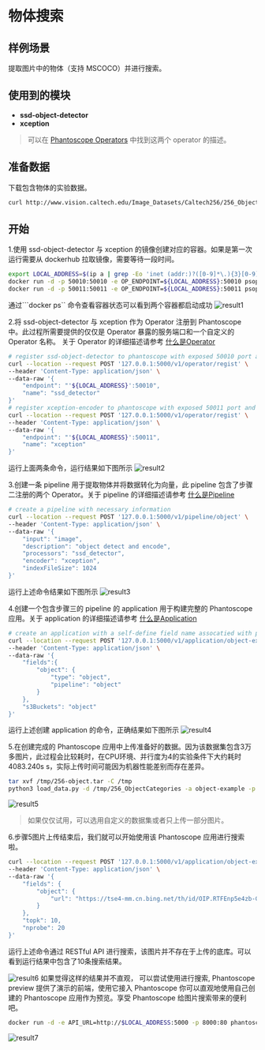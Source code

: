 # 物体搜索

##  样例场景
提取图片中的物体（支持 MSCOCO）并进行搜索。

##  使用到的模块
- **ssd-object-detector**
- **xception**
> 可以在 [Phantoscope Operators](https://github.com/zilliztech/phantoscope/blob/master/operators/README.md) 中找到这两个 operator 的描述。

##  准备数据
下载包含物体的实验数据。
```bash
curl http://www.vision.caltech.edu/Image_Datasets/Caltech256/256_ObjectCategories.tar -o /tmp/256-object.tar
```

## 开始 
1.使用 ssd-object-detector 与 xception 的镜像创建对应的容器。如果是第一次运行需要从 dockerhub 拉取镜像，需要等待一段时间。
```bash
export LOCAL_ADDRESS=$(ip a | grep -Eo 'inet (addr:)?([0-9]*\.){3}[0-9]*' | grep -Eo '([0-9]*\.){3}[0-9]*' | grep -v '127.0.0.1'| head -n 1)
docker run -d -p 50010:50010 -e OP_ENDPOINT=${LOCAL_ADDRESS}:50010 psoperator/ssd-detector:latest
docker run -d -p 50011:50011 -e OP_ENDPOINT=${LOCAL_ADDRESS}:50011 psoperator/xception-encoder:latest
```
通过```docker ps`` 命令查看容器状态可以看到两个容器都启动成功
![result1](/.github/example/object-example1.png)

2.将 ssd-object-detector 与 xception 作为 Operator 注册到 Phantoscope 中。此过程所需要提供的仅仅是 Operator 暴露的服务端口和一个自定义的 Operator 名称。
关于 Operator 的详细描述请参考 [什么是Operator](https://github.com/zilliztech/phantoscope/blob/master/docs/site/zh-CN/tutorials/operator.md)
```bash
# register ssd-object-detector to phantoscope with exposed 50010 port and a self-defined name 'ssd_detector'
curl --location --request POST '127.0.0.1:5000/v1/operator/regist' \
--header 'Content-Type: application/json' \
--data-raw '{
    "endpoint": "'${LOCAL_ADDRESS}':50010",
    "name": "ssd_detector"
}'
# register xception-encoder to phantoscope with exposed 50011 port and a self-defined name 'xception'
curl --location --request POST '127.0.0.1:5000/v1/operator/regist' \
--header 'Content-Type: application/json' \
--data-raw '{
    "endpoint": "'${LOCAL_ADDRESS}':50011",
    "name": "xception"
}'
```
运行上面两条命令，运行结果如下图所示
![result2](/.github/example/object-example2.png)

3.创建一条 pipeline 用于提取物体并将数据转化为向量，此 pipeline 包含了步骤二注册的两个 Operator。关于 pipeline 的详细描述请参考 [什么是Pipeline](https://github.com/zilliztech/phantoscope/blob/master/docs/site/zh-CN/tutorials/pipeline.md)
```bash
# create a pipeline with necessary information
curl --location --request POST '127.0.0.1:5000/v1/pipeline/object' \
--header 'Content-Type: application/json' \
--data-raw '{
	"input": "image",
	"description": "object detect and encode",
	"processors": "ssd_detector",
	"encoder": "xception",
	"indexFileSize": 1024
}'
```
运行上述命令结果如下图所示
![result3](/.github/example/object-example3.png)

4.创建一个包含步骤三的 pipeline 的 application 用于构建完整的 Phantoscope 应用。关于 application 的详细描述请参考 [什么是Application](https://github.com/zilliztech/phantoscope/blob/master/docs/site/zh-CN/tutorials/application.md)
```bash
# create an application with a self-define field name assocatied with pipeline created in step3 
curl --location --request POST '127.0.0.1:5000/v1/application/object-example' \
--header 'Content-Type: application/json' \
--data-raw '{
    "fields":{
        "object": {
            "type": "object",
            "pipeline": "object"
        }
    },
    "s3Buckets": "object"
}'
```
运行上述创建 application 的命令，正确结果如下图所示
![result4](/.github/example/object-example4.png)

5.在创建完成的 Phantoscope 应用中上传准备好的数据。因为该数据集包含3万多图片，此过程会比较耗时，在CPU环境、并行度为4的实验条件下大约耗时 4083.240s
 s，实际上传时间可能因为机器性能差别而存在差异。

```bash
tar xvf /tmp/256-object.tar -C /tmp
python3 load_data.py -d /tmp/256_ObjectCategories -a object-example -p object
```
![result5](/.github/example/object-example5.png)
> 如果仅仅试用，可以选用自定义的数据集或者只上传一部分图片。

6.步骤5图片上传结束后，我们就可以开始使用该 Phantoscope 应用进行搜索啦。
```bash
curl --location --request POST '127.0.0.1:5000/v1/application/object-example/search' \
--header 'Content-Type: application/json' \
--data-raw '{
	"fields": {
        "object": {
            "url": "https://tse4-mm.cn.bing.net/th/id/OIP.RTFEnp5e4zb-CkbYvO1KfwHaHT?pid=Api&rs=1"
        }
    },
    "topk": 10,
    "nprobe": 20
}'
```
运行上述命令通过 RESTful API 进行搜索，该图片并不存在于上传的底库。可以看到运行结果中包含了10条搜索结果。

![result6](/.github/example/object-example6.png)
如果觉得这样的结果并不直观， 可以尝试使用[]()进行搜索, Phantoscope preview 提供了演示的前端，使用它接入 Phantoscope 你可以直观地使用自己创建的 Phantoscope 应用作为预览。享受 Phantoscope 给图片搜索带来的便利吧。
```bash
docker run -d -e API_URL=http://$LOCAL_ADDRESS:5000 -p 8000:80 phantoscope/preview:latest
```

![result7](/.github/example/object-example7.png)

